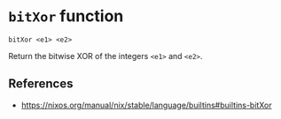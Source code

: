 # `bitXor` function

```
bitXor <e1> <e2>
```

Return the bitwise XOR of the integers `<e1>` and `<e2>`.

## References

- https://nixos.org/manual/nix/stable/language/builtins#builtins-bitXor